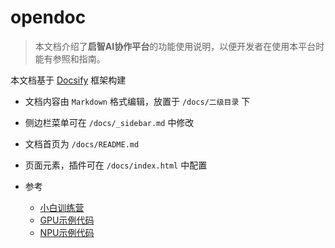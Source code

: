 # opendoc

> 本文档介绍了**启智AI协作平台**的功能使用说明，以便开发者在使用本平台时能有参照和指南。

本文档基于 [Docsify](https://docsify.js.org/#/?id=docsify) 框架构建

- 文档内容由 `Markdown` 格式编辑，放置于 `/docs/二级目录` 下
- 侧边栏菜单可在 `/docs/_sidebar.md` 中修改
- 文档首页为 `/docs/README.md`
- 页面元素，插件可在 `/docs/index.html` 中配置

- 参考
    - [小白训练营](https://openi.pcl.ac.cn/zeizei/OpenI_Learning)
    - [GPU示例代码](https://openi.pcl.ac.cn/OpenIOSSG/MNIST_PytorchExample_GPU)
    - [NPU示例代码](https://openi.pcl.ac.cn/OpenIOSSG/MNIST_Example)
